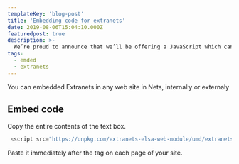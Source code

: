 ```yaml
---
templateKey: 'blog-post'
title: 'Embedding code for extranets'
date: 2019-08-06T15:04:10.000Z
featuredpost: true
description: >-
  We’re proud to announce that we’ll be offering a JavaScript which can be used for easing the integration of Extranets.
tags:
  - emded
  - extranets
---
```


You can embedded Extranets in any web site in Nets, internally or externaly

## Embed code

Copy the entire contents of the text box.

```javascript
 <script src="https://unpkg.com/extranets-elsa-web-module/umd/extranets-elsa-web-module.js"></script>
```
Paste it immediately after the </body> tag on each page of your site. 